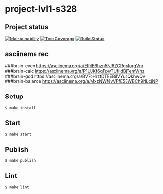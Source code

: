 # project-lvl1-s328

## Project status
[![Maintainability](https://api.codeclimate.com/v1/badges/014a06c3231e3ff032e4/maintainability)](https://codeclimate.com/github/vigin/project-lvl1-s328/maintainability)
[![Test Coverage](https://api.codeclimate.com/v1/badges/014a06c3231e3ff032e4/test_coverage)](https://codeclimate.com/github/vigin/project-lvl1-s328/test_coverage)
[![Build Status](https://travis-ci.org/vigin/project-lvl1-s328.svg?branch=master)](https://travis-ci.org/vigin/project-lvl1-s328)

## asciinema rec

###brain-even
https://asciinema.org/a/EIfdE6hzn5FJ6ZCRgpforgVnr
###brain-calc
https://asciinema.org/a/P1UJKf6qFpwTUfildBjTemWhz
###brain-gcd
https://asciinema.org/a/BV7oHrztDTBEBilVYuaQkhwQv
###brain-balance
https://asciinema.org/a/MxzNWf8vVFfE58WBCh9NLcjNP

## Setup

```sh
$ make install
```

## Start

```sh
$ make start
```

## Publish

```sh
$ make publish
```

## Lint

```sh
$ make lint
```
